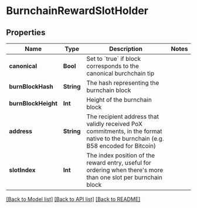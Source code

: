 # BurnchainRewardSlotHolder

## Properties
Name | Type | Description | Notes
------------ | ------------- | ------------- | -------------
**canonical** | **Bool** | Set to &#x60;true&#x60; if block corresponds to the canonical burchchain tip | 
**burnBlockHash** | **String** | The hash representing the burnchain block | 
**burnBlockHeight** | **Int** | Height of the burnchain block | 
**address** | **String** | The recipient address that validly received PoX commitments, in the format native to the burnchain (e.g. B58 encoded for Bitcoin) | 
**slotIndex** | **Int** | The index position of the reward entry, useful for ordering when there&#39;s more than one slot per burnchain block | 

[[Back to Model list]](../README.md#documentation-for-models) [[Back to API list]](../README.md#documentation-for-api-endpoints) [[Back to README]](../README.md)


